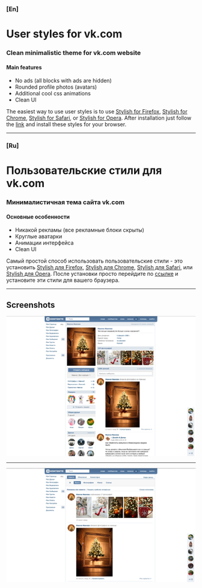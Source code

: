 ### [En]

# User styles for vk.com

### Clean minimalistic theme for vk.com website

#### Main features
- No ads (all blocks with ads are hidden)
- Rounded profile photos (avatars)
- Additional cool css animations
- Clean UI

The easiest way to use user styles is to use [Stylish for Firefox](https://addons.mozilla.org/en-US/firefox/addon/stylish/?src=external-userstyleshome), [Stylish for Chrome](https://chrome.google.com/webstore/detail/fjnbnpbmkenffdnngjfgmeleoegfcffe), [Stylish for Safari](http://sobolev.us/stylish/), or [Stylish for Opera](https://addons.opera.com/extensions/details/stylish/). After installation just follow the [link](https://userstyles.org/styles/122140/clean-minimalism-for-vk) and install these styles for your browser.

***

### [Ru]

# Пользовательские стили для vk.com

### Минималистичная тема сайта vk.com

#### Основные особенности
- Никакой рекламы (все рекламные блоки скрыты)
- Круглые аватарки
- Анимации интерфейса
- Clean UI

Самый простой способ использовать пользовательские стили - это установить [Stylish для Firefox](https://addons.mozilla.org/en-US/firefox/addon/stylish/?src=external-userstyleshome), [Stylish для Chrome](https://chrome.google.com/webstore/detail/fjnbnpbmkenffdnngjfgmeleoegfcffe), [Stylish для Safari](http://sobolev.us/stylish/), или [Stylish для Opera](https://addons.opera.com/extensions/details/stylish/). После установки просто перейдите по [ссылке](https://userstyles.org/styles/122140/clean-minimalism-for-vk) и установите эти стили для вашего браузера.

***

## Screenshots
![VK user styles](/screenshots/vk-screenshot-1.png)

***

![VK user styles](/screenshots/vk-screenshot-2.png)
